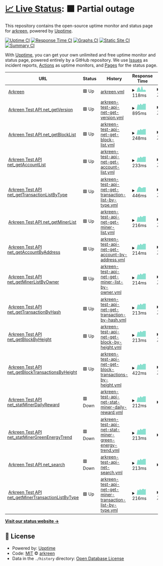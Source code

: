# [📈 Live Status](https://arkreen.github.io/upptime): <!--live status--> **🟧 Partial outage**

This repository contains the open-source uptime monitor and status page for [arkreen](https://arkreen.github.io/upptime), powered by [Upptime](https://github.com/upptime/upptime).

[![Uptime CI](https://github.com/arkreen/upptime/workflows/Uptime%20CI/badge.svg)](https://github.com/arkreen/upptime/actions?query=workflow%3A%22Uptime+CI%22)
[![Response Time CI](https://github.com/arkreen/upptime/workflows/Response%20Time%20CI/badge.svg)](https://github.com/arkreen/upptime/actions?query=workflow%3A%22Response+Time+CI%22)
[![Graphs CI](https://github.com/arkreen/upptime/workflows/Graphs%20CI/badge.svg)](https://github.com/arkreen/upptime/actions?query=workflow%3A%22Graphs+CI%22)
[![Static Site CI](https://github.com/arkreen/upptime/workflows/Static%20Site%20CI/badge.svg)](https://github.com/arkreen/upptime/actions?query=workflow%3A%22Static+Site+CI%22)
[![Summary CI](https://github.com/arkreen/upptime/workflows/Summary%20CI/badge.svg)](https://github.com/arkreen/upptime/actions?query=workflow%3A%22Summary+CI%22)

With [Upptime](https://upptime.js.org), you can get your own unlimited and free uptime monitor and status page, powered entirely by a GitHub repository. We use [Issues](https://github.com/arkreen/upptime/issues) as incident reports, [Actions](https://github.com/arkreen/upptime/actions) as uptime monitors, and [Pages](https://arkreen.github.io/upptime) for the status page.

<!--start: status pages-->
<!-- This summary is generated by Upptime (https://github.com/upptime/upptime) -->
<!-- Do not edit this manually, your changes will be overwritten -->
<!-- prettier-ignore -->
| URL | Status | History | Response Time | Uptime |
| --- | ------ | ------- | ------------- | ------ |
| <img alt="" src="https://icons.duckduckgo.com/ip3/arkreen.com.ico" height="13"> [Arkreen](https://arkreen.com) | 🟩 Up | [arkreen.yml](https://github.com/arkreen/upptime/commits/HEAD/history/arkreen.yml) | <details><summary><img alt="Response time graph" src="./graphs/arkreen/response-time-week.png" height="20"> 118ms</summary><br><a href="https://up.aigc.it/history/arkreen"><img alt="Response time 127" src="https://img.shields.io/endpoint?url=https%3A%2F%2Fraw.githubusercontent.com%2Farkreen%2Fupptime%2FHEAD%2Fapi%2Farkreen%2Fresponse-time.json"></a><br><a href="https://up.aigc.it/history/arkreen"><img alt="24-hour response time 56" src="https://img.shields.io/endpoint?url=https%3A%2F%2Fraw.githubusercontent.com%2Farkreen%2Fupptime%2FHEAD%2Fapi%2Farkreen%2Fresponse-time-day.json"></a><br><a href="https://up.aigc.it/history/arkreen"><img alt="7-day response time 118" src="https://img.shields.io/endpoint?url=https%3A%2F%2Fraw.githubusercontent.com%2Farkreen%2Fupptime%2FHEAD%2Fapi%2Farkreen%2Fresponse-time-week.json"></a><br><a href="https://up.aigc.it/history/arkreen"><img alt="30-day response time 127" src="https://img.shields.io/endpoint?url=https%3A%2F%2Fraw.githubusercontent.com%2Farkreen%2Fupptime%2FHEAD%2Fapi%2Farkreen%2Fresponse-time-month.json"></a><br><a href="https://up.aigc.it/history/arkreen"><img alt="1-year response time 127" src="https://img.shields.io/endpoint?url=https%3A%2F%2Fraw.githubusercontent.com%2Farkreen%2Fupptime%2FHEAD%2Fapi%2Farkreen%2Fresponse-time-year.json"></a></details> | <details><summary><a href="https://up.aigc.it/history/arkreen">100.00%</a></summary><a href="https://up.aigc.it/history/arkreen"><img alt="All-time uptime 100.00%" src="https://img.shields.io/endpoint?url=https%3A%2F%2Fraw.githubusercontent.com%2Farkreen%2Fupptime%2FHEAD%2Fapi%2Farkreen%2Fuptime.json"></a><br><a href="https://up.aigc.it/history/arkreen"><img alt="24-hour uptime 100.00%" src="https://img.shields.io/endpoint?url=https%3A%2F%2Fraw.githubusercontent.com%2Farkreen%2Fupptime%2FHEAD%2Fapi%2Farkreen%2Fuptime-day.json"></a><br><a href="https://up.aigc.it/history/arkreen"><img alt="7-day uptime 100.00%" src="https://img.shields.io/endpoint?url=https%3A%2F%2Fraw.githubusercontent.com%2Farkreen%2Fupptime%2FHEAD%2Fapi%2Farkreen%2Fuptime-week.json"></a><br><a href="https://up.aigc.it/history/arkreen"><img alt="30-day uptime 100.00%" src="https://img.shields.io/endpoint?url=https%3A%2F%2Fraw.githubusercontent.com%2Farkreen%2Fupptime%2FHEAD%2Fapi%2Farkreen%2Fuptime-month.json"></a><br><a href="https://up.aigc.it/history/arkreen"><img alt="1-year uptime 100.00%" src="https://img.shields.io/endpoint?url=https%3A%2F%2Fraw.githubusercontent.com%2Farkreen%2Fupptime%2FHEAD%2Fapi%2Farkreen%2Fuptime-year.json"></a></details>
| <img alt="" src="https://icons.duckduckgo.com/ip3/testapi.arkreen.com.ico" height="13"> [Arkreen Test API net_getVersion](https://testapi.arkreen.com/v1) | 🟩 Up | [arkreen-test-api-net-get-version.yml](https://github.com/arkreen/upptime/commits/HEAD/history/arkreen-test-api-net-get-version.yml) | <details><summary><img alt="Response time graph" src="./graphs/arkreen-test-api-net-get-version/response-time-week.png" height="20"> 895ms</summary><br><a href="https://up.aigc.it/history/arkreen-test-api-net-get-version"><img alt="Response time 857" src="https://img.shields.io/endpoint?url=https%3A%2F%2Fraw.githubusercontent.com%2Farkreen%2Fupptime%2FHEAD%2Fapi%2Farkreen-test-api-net-get-version%2Fresponse-time.json"></a><br><a href="https://up.aigc.it/history/arkreen-test-api-net-get-version"><img alt="24-hour response time 974" src="https://img.shields.io/endpoint?url=https%3A%2F%2Fraw.githubusercontent.com%2Farkreen%2Fupptime%2FHEAD%2Fapi%2Farkreen-test-api-net-get-version%2Fresponse-time-day.json"></a><br><a href="https://up.aigc.it/history/arkreen-test-api-net-get-version"><img alt="7-day response time 895" src="https://img.shields.io/endpoint?url=https%3A%2F%2Fraw.githubusercontent.com%2Farkreen%2Fupptime%2FHEAD%2Fapi%2Farkreen-test-api-net-get-version%2Fresponse-time-week.json"></a><br><a href="https://up.aigc.it/history/arkreen-test-api-net-get-version"><img alt="30-day response time 857" src="https://img.shields.io/endpoint?url=https%3A%2F%2Fraw.githubusercontent.com%2Farkreen%2Fupptime%2FHEAD%2Fapi%2Farkreen-test-api-net-get-version%2Fresponse-time-month.json"></a><br><a href="https://up.aigc.it/history/arkreen-test-api-net-get-version"><img alt="1-year response time 857" src="https://img.shields.io/endpoint?url=https%3A%2F%2Fraw.githubusercontent.com%2Farkreen%2Fupptime%2FHEAD%2Fapi%2Farkreen-test-api-net-get-version%2Fresponse-time-year.json"></a></details> | <details><summary><a href="https://up.aigc.it/history/arkreen-test-api-net-get-version">100.00%</a></summary><a href="https://up.aigc.it/history/arkreen-test-api-net-get-version"><img alt="All-time uptime 100.00%" src="https://img.shields.io/endpoint?url=https%3A%2F%2Fraw.githubusercontent.com%2Farkreen%2Fupptime%2FHEAD%2Fapi%2Farkreen-test-api-net-get-version%2Fuptime.json"></a><br><a href="https://up.aigc.it/history/arkreen-test-api-net-get-version"><img alt="24-hour uptime 100.00%" src="https://img.shields.io/endpoint?url=https%3A%2F%2Fraw.githubusercontent.com%2Farkreen%2Fupptime%2FHEAD%2Fapi%2Farkreen-test-api-net-get-version%2Fuptime-day.json"></a><br><a href="https://up.aigc.it/history/arkreen-test-api-net-get-version"><img alt="7-day uptime 100.00%" src="https://img.shields.io/endpoint?url=https%3A%2F%2Fraw.githubusercontent.com%2Farkreen%2Fupptime%2FHEAD%2Fapi%2Farkreen-test-api-net-get-version%2Fuptime-week.json"></a><br><a href="https://up.aigc.it/history/arkreen-test-api-net-get-version"><img alt="30-day uptime 100.00%" src="https://img.shields.io/endpoint?url=https%3A%2F%2Fraw.githubusercontent.com%2Farkreen%2Fupptime%2FHEAD%2Fapi%2Farkreen-test-api-net-get-version%2Fuptime-month.json"></a><br><a href="https://up.aigc.it/history/arkreen-test-api-net-get-version"><img alt="1-year uptime 100.00%" src="https://img.shields.io/endpoint?url=https%3A%2F%2Fraw.githubusercontent.com%2Farkreen%2Fupptime%2FHEAD%2Fapi%2Farkreen-test-api-net-get-version%2Fuptime-year.json"></a></details>
| <img alt="" src="https://icons.duckduckgo.com/ip3/testapi.arkreen.com.ico" height="13"> [Arkreen Test API net_getBlockList](https://testapi.arkreen.com/v1) | 🟩 Up | [arkreen-test-api-net-get-block-list.yml](https://github.com/arkreen/upptime/commits/HEAD/history/arkreen-test-api-net-get-block-list.yml) | <details><summary><img alt="Response time graph" src="./graphs/arkreen-test-api-net-get-block-list/response-time-week.png" height="20"> 248ms</summary><br><a href="https://up.aigc.it/history/arkreen-test-api-net-get-block-list"><img alt="Response time 234" src="https://img.shields.io/endpoint?url=https%3A%2F%2Fraw.githubusercontent.com%2Farkreen%2Fupptime%2FHEAD%2Fapi%2Farkreen-test-api-net-get-block-list%2Fresponse-time.json"></a><br><a href="https://up.aigc.it/history/arkreen-test-api-net-get-block-list"><img alt="24-hour response time 271" src="https://img.shields.io/endpoint?url=https%3A%2F%2Fraw.githubusercontent.com%2Farkreen%2Fupptime%2FHEAD%2Fapi%2Farkreen-test-api-net-get-block-list%2Fresponse-time-day.json"></a><br><a href="https://up.aigc.it/history/arkreen-test-api-net-get-block-list"><img alt="7-day response time 248" src="https://img.shields.io/endpoint?url=https%3A%2F%2Fraw.githubusercontent.com%2Farkreen%2Fupptime%2FHEAD%2Fapi%2Farkreen-test-api-net-get-block-list%2Fresponse-time-week.json"></a><br><a href="https://up.aigc.it/history/arkreen-test-api-net-get-block-list"><img alt="30-day response time 234" src="https://img.shields.io/endpoint?url=https%3A%2F%2Fraw.githubusercontent.com%2Farkreen%2Fupptime%2FHEAD%2Fapi%2Farkreen-test-api-net-get-block-list%2Fresponse-time-month.json"></a><br><a href="https://up.aigc.it/history/arkreen-test-api-net-get-block-list"><img alt="1-year response time 234" src="https://img.shields.io/endpoint?url=https%3A%2F%2Fraw.githubusercontent.com%2Farkreen%2Fupptime%2FHEAD%2Fapi%2Farkreen-test-api-net-get-block-list%2Fresponse-time-year.json"></a></details> | <details><summary><a href="https://up.aigc.it/history/arkreen-test-api-net-get-block-list">100.00%</a></summary><a href="https://up.aigc.it/history/arkreen-test-api-net-get-block-list"><img alt="All-time uptime 97.42%" src="https://img.shields.io/endpoint?url=https%3A%2F%2Fraw.githubusercontent.com%2Farkreen%2Fupptime%2FHEAD%2Fapi%2Farkreen-test-api-net-get-block-list%2Fuptime.json"></a><br><a href="https://up.aigc.it/history/arkreen-test-api-net-get-block-list"><img alt="24-hour uptime 100.00%" src="https://img.shields.io/endpoint?url=https%3A%2F%2Fraw.githubusercontent.com%2Farkreen%2Fupptime%2FHEAD%2Fapi%2Farkreen-test-api-net-get-block-list%2Fuptime-day.json"></a><br><a href="https://up.aigc.it/history/arkreen-test-api-net-get-block-list"><img alt="7-day uptime 100.00%" src="https://img.shields.io/endpoint?url=https%3A%2F%2Fraw.githubusercontent.com%2Farkreen%2Fupptime%2FHEAD%2Fapi%2Farkreen-test-api-net-get-block-list%2Fuptime-week.json"></a><br><a href="https://up.aigc.it/history/arkreen-test-api-net-get-block-list"><img alt="30-day uptime 97.42%" src="https://img.shields.io/endpoint?url=https%3A%2F%2Fraw.githubusercontent.com%2Farkreen%2Fupptime%2FHEAD%2Fapi%2Farkreen-test-api-net-get-block-list%2Fuptime-month.json"></a><br><a href="https://up.aigc.it/history/arkreen-test-api-net-get-block-list"><img alt="1-year uptime 97.42%" src="https://img.shields.io/endpoint?url=https%3A%2F%2Fraw.githubusercontent.com%2Farkreen%2Fupptime%2FHEAD%2Fapi%2Farkreen-test-api-net-get-block-list%2Fuptime-year.json"></a></details>
| <img alt="" src="https://icons.duckduckgo.com/ip3/testapi.arkreen.com.ico" height="13"> [Arkreen Test API net_getAccountList](https://testapi.arkreen.com/v1) | 🟩 Up | [arkreen-test-api-net-get-account-list.yml](https://github.com/arkreen/upptime/commits/HEAD/history/arkreen-test-api-net-get-account-list.yml) | <details><summary><img alt="Response time graph" src="./graphs/arkreen-test-api-net-get-account-list/response-time-week.png" height="20"> 233ms</summary><br><a href="https://up.aigc.it/history/arkreen-test-api-net-get-account-list"><img alt="Response time 221" src="https://img.shields.io/endpoint?url=https%3A%2F%2Fraw.githubusercontent.com%2Farkreen%2Fupptime%2FHEAD%2Fapi%2Farkreen-test-api-net-get-account-list%2Fresponse-time.json"></a><br><a href="https://up.aigc.it/history/arkreen-test-api-net-get-account-list"><img alt="24-hour response time 250" src="https://img.shields.io/endpoint?url=https%3A%2F%2Fraw.githubusercontent.com%2Farkreen%2Fupptime%2FHEAD%2Fapi%2Farkreen-test-api-net-get-account-list%2Fresponse-time-day.json"></a><br><a href="https://up.aigc.it/history/arkreen-test-api-net-get-account-list"><img alt="7-day response time 233" src="https://img.shields.io/endpoint?url=https%3A%2F%2Fraw.githubusercontent.com%2Farkreen%2Fupptime%2FHEAD%2Fapi%2Farkreen-test-api-net-get-account-list%2Fresponse-time-week.json"></a><br><a href="https://up.aigc.it/history/arkreen-test-api-net-get-account-list"><img alt="30-day response time 221" src="https://img.shields.io/endpoint?url=https%3A%2F%2Fraw.githubusercontent.com%2Farkreen%2Fupptime%2FHEAD%2Fapi%2Farkreen-test-api-net-get-account-list%2Fresponse-time-month.json"></a><br><a href="https://up.aigc.it/history/arkreen-test-api-net-get-account-list"><img alt="1-year response time 221" src="https://img.shields.io/endpoint?url=https%3A%2F%2Fraw.githubusercontent.com%2Farkreen%2Fupptime%2FHEAD%2Fapi%2Farkreen-test-api-net-get-account-list%2Fresponse-time-year.json"></a></details> | <details><summary><a href="https://up.aigc.it/history/arkreen-test-api-net-get-account-list">100.00%</a></summary><a href="https://up.aigc.it/history/arkreen-test-api-net-get-account-list"><img alt="All-time uptime 97.45%" src="https://img.shields.io/endpoint?url=https%3A%2F%2Fraw.githubusercontent.com%2Farkreen%2Fupptime%2FHEAD%2Fapi%2Farkreen-test-api-net-get-account-list%2Fuptime.json"></a><br><a href="https://up.aigc.it/history/arkreen-test-api-net-get-account-list"><img alt="24-hour uptime 100.00%" src="https://img.shields.io/endpoint?url=https%3A%2F%2Fraw.githubusercontent.com%2Farkreen%2Fupptime%2FHEAD%2Fapi%2Farkreen-test-api-net-get-account-list%2Fuptime-day.json"></a><br><a href="https://up.aigc.it/history/arkreen-test-api-net-get-account-list"><img alt="7-day uptime 100.00%" src="https://img.shields.io/endpoint?url=https%3A%2F%2Fraw.githubusercontent.com%2Farkreen%2Fupptime%2FHEAD%2Fapi%2Farkreen-test-api-net-get-account-list%2Fuptime-week.json"></a><br><a href="https://up.aigc.it/history/arkreen-test-api-net-get-account-list"><img alt="30-day uptime 97.45%" src="https://img.shields.io/endpoint?url=https%3A%2F%2Fraw.githubusercontent.com%2Farkreen%2Fupptime%2FHEAD%2Fapi%2Farkreen-test-api-net-get-account-list%2Fuptime-month.json"></a><br><a href="https://up.aigc.it/history/arkreen-test-api-net-get-account-list"><img alt="1-year uptime 97.45%" src="https://img.shields.io/endpoint?url=https%3A%2F%2Fraw.githubusercontent.com%2Farkreen%2Fupptime%2FHEAD%2Fapi%2Farkreen-test-api-net-get-account-list%2Fuptime-year.json"></a></details>
| <img alt="" src="https://icons.duckduckgo.com/ip3/testapi.arkreen.com.ico" height="13"> [Arkreen Test API net_getTransactionListByType](https://testapi.arkreen.com/v1) | 🟩 Up | [arkreen-test-api-net-get-transaction-list-by-type.yml](https://github.com/arkreen/upptime/commits/HEAD/history/arkreen-test-api-net-get-transaction-list-by-type.yml) | <details><summary><img alt="Response time graph" src="./graphs/arkreen-test-api-net-get-transaction-list-by-type/response-time-week.png" height="20"> 446ms</summary><br><a href="https://up.aigc.it/history/arkreen-test-api-net-get-transaction-list-by-type"><img alt="Response time 394" src="https://img.shields.io/endpoint?url=https%3A%2F%2Fraw.githubusercontent.com%2Farkreen%2Fupptime%2FHEAD%2Fapi%2Farkreen-test-api-net-get-transaction-list-by-type%2Fresponse-time.json"></a><br><a href="https://up.aigc.it/history/arkreen-test-api-net-get-transaction-list-by-type"><img alt="24-hour response time 459" src="https://img.shields.io/endpoint?url=https%3A%2F%2Fraw.githubusercontent.com%2Farkreen%2Fupptime%2FHEAD%2Fapi%2Farkreen-test-api-net-get-transaction-list-by-type%2Fresponse-time-day.json"></a><br><a href="https://up.aigc.it/history/arkreen-test-api-net-get-transaction-list-by-type"><img alt="7-day response time 446" src="https://img.shields.io/endpoint?url=https%3A%2F%2Fraw.githubusercontent.com%2Farkreen%2Fupptime%2FHEAD%2Fapi%2Farkreen-test-api-net-get-transaction-list-by-type%2Fresponse-time-week.json"></a><br><a href="https://up.aigc.it/history/arkreen-test-api-net-get-transaction-list-by-type"><img alt="30-day response time 394" src="https://img.shields.io/endpoint?url=https%3A%2F%2Fraw.githubusercontent.com%2Farkreen%2Fupptime%2FHEAD%2Fapi%2Farkreen-test-api-net-get-transaction-list-by-type%2Fresponse-time-month.json"></a><br><a href="https://up.aigc.it/history/arkreen-test-api-net-get-transaction-list-by-type"><img alt="1-year response time 394" src="https://img.shields.io/endpoint?url=https%3A%2F%2Fraw.githubusercontent.com%2Farkreen%2Fupptime%2FHEAD%2Fapi%2Farkreen-test-api-net-get-transaction-list-by-type%2Fresponse-time-year.json"></a></details> | <details><summary><a href="https://up.aigc.it/history/arkreen-test-api-net-get-transaction-list-by-type">100.00%</a></summary><a href="https://up.aigc.it/history/arkreen-test-api-net-get-transaction-list-by-type"><img alt="All-time uptime 97.02%" src="https://img.shields.io/endpoint?url=https%3A%2F%2Fraw.githubusercontent.com%2Farkreen%2Fupptime%2FHEAD%2Fapi%2Farkreen-test-api-net-get-transaction-list-by-type%2Fuptime.json"></a><br><a href="https://up.aigc.it/history/arkreen-test-api-net-get-transaction-list-by-type"><img alt="24-hour uptime 100.00%" src="https://img.shields.io/endpoint?url=https%3A%2F%2Fraw.githubusercontent.com%2Farkreen%2Fupptime%2FHEAD%2Fapi%2Farkreen-test-api-net-get-transaction-list-by-type%2Fuptime-day.json"></a><br><a href="https://up.aigc.it/history/arkreen-test-api-net-get-transaction-list-by-type"><img alt="7-day uptime 100.00%" src="https://img.shields.io/endpoint?url=https%3A%2F%2Fraw.githubusercontent.com%2Farkreen%2Fupptime%2FHEAD%2Fapi%2Farkreen-test-api-net-get-transaction-list-by-type%2Fuptime-week.json"></a><br><a href="https://up.aigc.it/history/arkreen-test-api-net-get-transaction-list-by-type"><img alt="30-day uptime 97.02%" src="https://img.shields.io/endpoint?url=https%3A%2F%2Fraw.githubusercontent.com%2Farkreen%2Fupptime%2FHEAD%2Fapi%2Farkreen-test-api-net-get-transaction-list-by-type%2Fuptime-month.json"></a><br><a href="https://up.aigc.it/history/arkreen-test-api-net-get-transaction-list-by-type"><img alt="1-year uptime 97.02%" src="https://img.shields.io/endpoint?url=https%3A%2F%2Fraw.githubusercontent.com%2Farkreen%2Fupptime%2FHEAD%2Fapi%2Farkreen-test-api-net-get-transaction-list-by-type%2Fuptime-year.json"></a></details>
| <img alt="" src="https://icons.duckduckgo.com/ip3/testapi.arkreen.com.ico" height="13"> [Arkreen Test API net_getMinerList](https://testapi.arkreen.com/v1) | 🟩 Up | [arkreen-test-api-net-get-miner-list.yml](https://github.com/arkreen/upptime/commits/HEAD/history/arkreen-test-api-net-get-miner-list.yml) | <details><summary><img alt="Response time graph" src="./graphs/arkreen-test-api-net-get-miner-list/response-time-week.png" height="20"> 216ms</summary><br><a href="https://up.aigc.it/history/arkreen-test-api-net-get-miner-list"><img alt="Response time 203" src="https://img.shields.io/endpoint?url=https%3A%2F%2Fraw.githubusercontent.com%2Farkreen%2Fupptime%2FHEAD%2Fapi%2Farkreen-test-api-net-get-miner-list%2Fresponse-time.json"></a><br><a href="https://up.aigc.it/history/arkreen-test-api-net-get-miner-list"><img alt="24-hour response time 235" src="https://img.shields.io/endpoint?url=https%3A%2F%2Fraw.githubusercontent.com%2Farkreen%2Fupptime%2FHEAD%2Fapi%2Farkreen-test-api-net-get-miner-list%2Fresponse-time-day.json"></a><br><a href="https://up.aigc.it/history/arkreen-test-api-net-get-miner-list"><img alt="7-day response time 216" src="https://img.shields.io/endpoint?url=https%3A%2F%2Fraw.githubusercontent.com%2Farkreen%2Fupptime%2FHEAD%2Fapi%2Farkreen-test-api-net-get-miner-list%2Fresponse-time-week.json"></a><br><a href="https://up.aigc.it/history/arkreen-test-api-net-get-miner-list"><img alt="30-day response time 203" src="https://img.shields.io/endpoint?url=https%3A%2F%2Fraw.githubusercontent.com%2Farkreen%2Fupptime%2FHEAD%2Fapi%2Farkreen-test-api-net-get-miner-list%2Fresponse-time-month.json"></a><br><a href="https://up.aigc.it/history/arkreen-test-api-net-get-miner-list"><img alt="1-year response time 203" src="https://img.shields.io/endpoint?url=https%3A%2F%2Fraw.githubusercontent.com%2Farkreen%2Fupptime%2FHEAD%2Fapi%2Farkreen-test-api-net-get-miner-list%2Fresponse-time-year.json"></a></details> | <details><summary><a href="https://up.aigc.it/history/arkreen-test-api-net-get-miner-list">100.00%</a></summary><a href="https://up.aigc.it/history/arkreen-test-api-net-get-miner-list"><img alt="All-time uptime 97.02%" src="https://img.shields.io/endpoint?url=https%3A%2F%2Fraw.githubusercontent.com%2Farkreen%2Fupptime%2FHEAD%2Fapi%2Farkreen-test-api-net-get-miner-list%2Fuptime.json"></a><br><a href="https://up.aigc.it/history/arkreen-test-api-net-get-miner-list"><img alt="24-hour uptime 100.00%" src="https://img.shields.io/endpoint?url=https%3A%2F%2Fraw.githubusercontent.com%2Farkreen%2Fupptime%2FHEAD%2Fapi%2Farkreen-test-api-net-get-miner-list%2Fuptime-day.json"></a><br><a href="https://up.aigc.it/history/arkreen-test-api-net-get-miner-list"><img alt="7-day uptime 100.00%" src="https://img.shields.io/endpoint?url=https%3A%2F%2Fraw.githubusercontent.com%2Farkreen%2Fupptime%2FHEAD%2Fapi%2Farkreen-test-api-net-get-miner-list%2Fuptime-week.json"></a><br><a href="https://up.aigc.it/history/arkreen-test-api-net-get-miner-list"><img alt="30-day uptime 97.02%" src="https://img.shields.io/endpoint?url=https%3A%2F%2Fraw.githubusercontent.com%2Farkreen%2Fupptime%2FHEAD%2Fapi%2Farkreen-test-api-net-get-miner-list%2Fuptime-month.json"></a><br><a href="https://up.aigc.it/history/arkreen-test-api-net-get-miner-list"><img alt="1-year uptime 97.02%" src="https://img.shields.io/endpoint?url=https%3A%2F%2Fraw.githubusercontent.com%2Farkreen%2Fupptime%2FHEAD%2Fapi%2Farkreen-test-api-net-get-miner-list%2Fuptime-year.json"></a></details>
| <img alt="" src="https://icons.duckduckgo.com/ip3/testapi.arkreen.com.ico" height="13"> [Arkreen Test API net_getAccountByAddress](https://testapi.arkreen.com/v1) | 🟩 Up | [arkreen-test-api-net-get-account-by-address.yml](https://github.com/arkreen/upptime/commits/HEAD/history/arkreen-test-api-net-get-account-by-address.yml) | <details><summary><img alt="Response time graph" src="./graphs/arkreen-test-api-net-get-account-by-address/response-time-week.png" height="20"> 214ms</summary><br><a href="https://up.aigc.it/history/arkreen-test-api-net-get-account-by-address"><img alt="Response time 203" src="https://img.shields.io/endpoint?url=https%3A%2F%2Fraw.githubusercontent.com%2Farkreen%2Fupptime%2FHEAD%2Fapi%2Farkreen-test-api-net-get-account-by-address%2Fresponse-time.json"></a><br><a href="https://up.aigc.it/history/arkreen-test-api-net-get-account-by-address"><img alt="24-hour response time 233" src="https://img.shields.io/endpoint?url=https%3A%2F%2Fraw.githubusercontent.com%2Farkreen%2Fupptime%2FHEAD%2Fapi%2Farkreen-test-api-net-get-account-by-address%2Fresponse-time-day.json"></a><br><a href="https://up.aigc.it/history/arkreen-test-api-net-get-account-by-address"><img alt="7-day response time 214" src="https://img.shields.io/endpoint?url=https%3A%2F%2Fraw.githubusercontent.com%2Farkreen%2Fupptime%2FHEAD%2Fapi%2Farkreen-test-api-net-get-account-by-address%2Fresponse-time-week.json"></a><br><a href="https://up.aigc.it/history/arkreen-test-api-net-get-account-by-address"><img alt="30-day response time 203" src="https://img.shields.io/endpoint?url=https%3A%2F%2Fraw.githubusercontent.com%2Farkreen%2Fupptime%2FHEAD%2Fapi%2Farkreen-test-api-net-get-account-by-address%2Fresponse-time-month.json"></a><br><a href="https://up.aigc.it/history/arkreen-test-api-net-get-account-by-address"><img alt="1-year response time 203" src="https://img.shields.io/endpoint?url=https%3A%2F%2Fraw.githubusercontent.com%2Farkreen%2Fupptime%2FHEAD%2Fapi%2Farkreen-test-api-net-get-account-by-address%2Fresponse-time-year.json"></a></details> | <details><summary><a href="https://up.aigc.it/history/arkreen-test-api-net-get-account-by-address">100.00%</a></summary><a href="https://up.aigc.it/history/arkreen-test-api-net-get-account-by-address"><img alt="All-time uptime 100.00%" src="https://img.shields.io/endpoint?url=https%3A%2F%2Fraw.githubusercontent.com%2Farkreen%2Fupptime%2FHEAD%2Fapi%2Farkreen-test-api-net-get-account-by-address%2Fuptime.json"></a><br><a href="https://up.aigc.it/history/arkreen-test-api-net-get-account-by-address"><img alt="24-hour uptime 100.00%" src="https://img.shields.io/endpoint?url=https%3A%2F%2Fraw.githubusercontent.com%2Farkreen%2Fupptime%2FHEAD%2Fapi%2Farkreen-test-api-net-get-account-by-address%2Fuptime-day.json"></a><br><a href="https://up.aigc.it/history/arkreen-test-api-net-get-account-by-address"><img alt="7-day uptime 100.00%" src="https://img.shields.io/endpoint?url=https%3A%2F%2Fraw.githubusercontent.com%2Farkreen%2Fupptime%2FHEAD%2Fapi%2Farkreen-test-api-net-get-account-by-address%2Fuptime-week.json"></a><br><a href="https://up.aigc.it/history/arkreen-test-api-net-get-account-by-address"><img alt="30-day uptime 100.00%" src="https://img.shields.io/endpoint?url=https%3A%2F%2Fraw.githubusercontent.com%2Farkreen%2Fupptime%2FHEAD%2Fapi%2Farkreen-test-api-net-get-account-by-address%2Fuptime-month.json"></a><br><a href="https://up.aigc.it/history/arkreen-test-api-net-get-account-by-address"><img alt="1-year uptime 100.00%" src="https://img.shields.io/endpoint?url=https%3A%2F%2Fraw.githubusercontent.com%2Farkreen%2Fupptime%2FHEAD%2Fapi%2Farkreen-test-api-net-get-account-by-address%2Fuptime-year.json"></a></details>
| <img alt="" src="https://icons.duckduckgo.com/ip3/testapi.arkreen.com.ico" height="13"> [Arkreen Test API net_getMinerListByOwner](https://testapi.arkreen.com/v1) | 🟩 Up | [arkreen-test-api-net-get-miner-list-by-owner.yml](https://github.com/arkreen/upptime/commits/HEAD/history/arkreen-test-api-net-get-miner-list-by-owner.yml) | <details><summary><img alt="Response time graph" src="./graphs/arkreen-test-api-net-get-miner-list-by-owner/response-time-week.png" height="20"> 214ms</summary><br><a href="https://up.aigc.it/history/arkreen-test-api-net-get-miner-list-by-owner"><img alt="Response time 203" src="https://img.shields.io/endpoint?url=https%3A%2F%2Fraw.githubusercontent.com%2Farkreen%2Fupptime%2FHEAD%2Fapi%2Farkreen-test-api-net-get-miner-list-by-owner%2Fresponse-time.json"></a><br><a href="https://up.aigc.it/history/arkreen-test-api-net-get-miner-list-by-owner"><img alt="24-hour response time 233" src="https://img.shields.io/endpoint?url=https%3A%2F%2Fraw.githubusercontent.com%2Farkreen%2Fupptime%2FHEAD%2Fapi%2Farkreen-test-api-net-get-miner-list-by-owner%2Fresponse-time-day.json"></a><br><a href="https://up.aigc.it/history/arkreen-test-api-net-get-miner-list-by-owner"><img alt="7-day response time 214" src="https://img.shields.io/endpoint?url=https%3A%2F%2Fraw.githubusercontent.com%2Farkreen%2Fupptime%2FHEAD%2Fapi%2Farkreen-test-api-net-get-miner-list-by-owner%2Fresponse-time-week.json"></a><br><a href="https://up.aigc.it/history/arkreen-test-api-net-get-miner-list-by-owner"><img alt="30-day response time 203" src="https://img.shields.io/endpoint?url=https%3A%2F%2Fraw.githubusercontent.com%2Farkreen%2Fupptime%2FHEAD%2Fapi%2Farkreen-test-api-net-get-miner-list-by-owner%2Fresponse-time-month.json"></a><br><a href="https://up.aigc.it/history/arkreen-test-api-net-get-miner-list-by-owner"><img alt="1-year response time 203" src="https://img.shields.io/endpoint?url=https%3A%2F%2Fraw.githubusercontent.com%2Farkreen%2Fupptime%2FHEAD%2Fapi%2Farkreen-test-api-net-get-miner-list-by-owner%2Fresponse-time-year.json"></a></details> | <details><summary><a href="https://up.aigc.it/history/arkreen-test-api-net-get-miner-list-by-owner">100.00%</a></summary><a href="https://up.aigc.it/history/arkreen-test-api-net-get-miner-list-by-owner"><img alt="All-time uptime 97.29%" src="https://img.shields.io/endpoint?url=https%3A%2F%2Fraw.githubusercontent.com%2Farkreen%2Fupptime%2FHEAD%2Fapi%2Farkreen-test-api-net-get-miner-list-by-owner%2Fuptime.json"></a><br><a href="https://up.aigc.it/history/arkreen-test-api-net-get-miner-list-by-owner"><img alt="24-hour uptime 100.00%" src="https://img.shields.io/endpoint?url=https%3A%2F%2Fraw.githubusercontent.com%2Farkreen%2Fupptime%2FHEAD%2Fapi%2Farkreen-test-api-net-get-miner-list-by-owner%2Fuptime-day.json"></a><br><a href="https://up.aigc.it/history/arkreen-test-api-net-get-miner-list-by-owner"><img alt="7-day uptime 100.00%" src="https://img.shields.io/endpoint?url=https%3A%2F%2Fraw.githubusercontent.com%2Farkreen%2Fupptime%2FHEAD%2Fapi%2Farkreen-test-api-net-get-miner-list-by-owner%2Fuptime-week.json"></a><br><a href="https://up.aigc.it/history/arkreen-test-api-net-get-miner-list-by-owner"><img alt="30-day uptime 97.29%" src="https://img.shields.io/endpoint?url=https%3A%2F%2Fraw.githubusercontent.com%2Farkreen%2Fupptime%2FHEAD%2Fapi%2Farkreen-test-api-net-get-miner-list-by-owner%2Fuptime-month.json"></a><br><a href="https://up.aigc.it/history/arkreen-test-api-net-get-miner-list-by-owner"><img alt="1-year uptime 97.29%" src="https://img.shields.io/endpoint?url=https%3A%2F%2Fraw.githubusercontent.com%2Farkreen%2Fupptime%2FHEAD%2Fapi%2Farkreen-test-api-net-get-miner-list-by-owner%2Fuptime-year.json"></a></details>
| <img alt="" src="https://icons.duckduckgo.com/ip3/testapi.arkreen.com.ico" height="13"> [Arkreen Test API net_getTransactionByHash](https://testapi.arkreen.com/v1) | 🟩 Up | [arkreen-test-api-net-get-transaction-by-hash.yml](https://github.com/arkreen/upptime/commits/HEAD/history/arkreen-test-api-net-get-transaction-by-hash.yml) | <details><summary><img alt="Response time graph" src="./graphs/arkreen-test-api-net-get-transaction-by-hash/response-time-week.png" height="20"> 213ms</summary><br><a href="https://up.aigc.it/history/arkreen-test-api-net-get-transaction-by-hash"><img alt="Response time 202" src="https://img.shields.io/endpoint?url=https%3A%2F%2Fraw.githubusercontent.com%2Farkreen%2Fupptime%2FHEAD%2Fapi%2Farkreen-test-api-net-get-transaction-by-hash%2Fresponse-time.json"></a><br><a href="https://up.aigc.it/history/arkreen-test-api-net-get-transaction-by-hash"><img alt="24-hour response time 232" src="https://img.shields.io/endpoint?url=https%3A%2F%2Fraw.githubusercontent.com%2Farkreen%2Fupptime%2FHEAD%2Fapi%2Farkreen-test-api-net-get-transaction-by-hash%2Fresponse-time-day.json"></a><br><a href="https://up.aigc.it/history/arkreen-test-api-net-get-transaction-by-hash"><img alt="7-day response time 213" src="https://img.shields.io/endpoint?url=https%3A%2F%2Fraw.githubusercontent.com%2Farkreen%2Fupptime%2FHEAD%2Fapi%2Farkreen-test-api-net-get-transaction-by-hash%2Fresponse-time-week.json"></a><br><a href="https://up.aigc.it/history/arkreen-test-api-net-get-transaction-by-hash"><img alt="30-day response time 202" src="https://img.shields.io/endpoint?url=https%3A%2F%2Fraw.githubusercontent.com%2Farkreen%2Fupptime%2FHEAD%2Fapi%2Farkreen-test-api-net-get-transaction-by-hash%2Fresponse-time-month.json"></a><br><a href="https://up.aigc.it/history/arkreen-test-api-net-get-transaction-by-hash"><img alt="1-year response time 202" src="https://img.shields.io/endpoint?url=https%3A%2F%2Fraw.githubusercontent.com%2Farkreen%2Fupptime%2FHEAD%2Fapi%2Farkreen-test-api-net-get-transaction-by-hash%2Fresponse-time-year.json"></a></details> | <details><summary><a href="https://up.aigc.it/history/arkreen-test-api-net-get-transaction-by-hash">100.00%</a></summary><a href="https://up.aigc.it/history/arkreen-test-api-net-get-transaction-by-hash"><img alt="All-time uptime 100.00%" src="https://img.shields.io/endpoint?url=https%3A%2F%2Fraw.githubusercontent.com%2Farkreen%2Fupptime%2FHEAD%2Fapi%2Farkreen-test-api-net-get-transaction-by-hash%2Fuptime.json"></a><br><a href="https://up.aigc.it/history/arkreen-test-api-net-get-transaction-by-hash"><img alt="24-hour uptime 100.00%" src="https://img.shields.io/endpoint?url=https%3A%2F%2Fraw.githubusercontent.com%2Farkreen%2Fupptime%2FHEAD%2Fapi%2Farkreen-test-api-net-get-transaction-by-hash%2Fuptime-day.json"></a><br><a href="https://up.aigc.it/history/arkreen-test-api-net-get-transaction-by-hash"><img alt="7-day uptime 100.00%" src="https://img.shields.io/endpoint?url=https%3A%2F%2Fraw.githubusercontent.com%2Farkreen%2Fupptime%2FHEAD%2Fapi%2Farkreen-test-api-net-get-transaction-by-hash%2Fuptime-week.json"></a><br><a href="https://up.aigc.it/history/arkreen-test-api-net-get-transaction-by-hash"><img alt="30-day uptime 100.00%" src="https://img.shields.io/endpoint?url=https%3A%2F%2Fraw.githubusercontent.com%2Farkreen%2Fupptime%2FHEAD%2Fapi%2Farkreen-test-api-net-get-transaction-by-hash%2Fuptime-month.json"></a><br><a href="https://up.aigc.it/history/arkreen-test-api-net-get-transaction-by-hash"><img alt="1-year uptime 100.00%" src="https://img.shields.io/endpoint?url=https%3A%2F%2Fraw.githubusercontent.com%2Farkreen%2Fupptime%2FHEAD%2Fapi%2Farkreen-test-api-net-get-transaction-by-hash%2Fuptime-year.json"></a></details>
| <img alt="" src="https://icons.duckduckgo.com/ip3/testapi.arkreen.com.ico" height="13"> [Arkreen Test API net_getBlockByHeight](https://testapi.arkreen.com/v1) | 🟩 Up | [arkreen-test-api-net-get-block-by-height.yml](https://github.com/arkreen/upptime/commits/HEAD/history/arkreen-test-api-net-get-block-by-height.yml) | <details><summary><img alt="Response time graph" src="./graphs/arkreen-test-api-net-get-block-by-height/response-time-week.png" height="20"> 213ms</summary><br><a href="https://up.aigc.it/history/arkreen-test-api-net-get-block-by-height"><img alt="Response time 203" src="https://img.shields.io/endpoint?url=https%3A%2F%2Fraw.githubusercontent.com%2Farkreen%2Fupptime%2FHEAD%2Fapi%2Farkreen-test-api-net-get-block-by-height%2Fresponse-time.json"></a><br><a href="https://up.aigc.it/history/arkreen-test-api-net-get-block-by-height"><img alt="24-hour response time 233" src="https://img.shields.io/endpoint?url=https%3A%2F%2Fraw.githubusercontent.com%2Farkreen%2Fupptime%2FHEAD%2Fapi%2Farkreen-test-api-net-get-block-by-height%2Fresponse-time-day.json"></a><br><a href="https://up.aigc.it/history/arkreen-test-api-net-get-block-by-height"><img alt="7-day response time 213" src="https://img.shields.io/endpoint?url=https%3A%2F%2Fraw.githubusercontent.com%2Farkreen%2Fupptime%2FHEAD%2Fapi%2Farkreen-test-api-net-get-block-by-height%2Fresponse-time-week.json"></a><br><a href="https://up.aigc.it/history/arkreen-test-api-net-get-block-by-height"><img alt="30-day response time 203" src="https://img.shields.io/endpoint?url=https%3A%2F%2Fraw.githubusercontent.com%2Farkreen%2Fupptime%2FHEAD%2Fapi%2Farkreen-test-api-net-get-block-by-height%2Fresponse-time-month.json"></a><br><a href="https://up.aigc.it/history/arkreen-test-api-net-get-block-by-height"><img alt="1-year response time 203" src="https://img.shields.io/endpoint?url=https%3A%2F%2Fraw.githubusercontent.com%2Farkreen%2Fupptime%2FHEAD%2Fapi%2Farkreen-test-api-net-get-block-by-height%2Fresponse-time-year.json"></a></details> | <details><summary><a href="https://up.aigc.it/history/arkreen-test-api-net-get-block-by-height">100.00%</a></summary><a href="https://up.aigc.it/history/arkreen-test-api-net-get-block-by-height"><img alt="All-time uptime 100.00%" src="https://img.shields.io/endpoint?url=https%3A%2F%2Fraw.githubusercontent.com%2Farkreen%2Fupptime%2FHEAD%2Fapi%2Farkreen-test-api-net-get-block-by-height%2Fuptime.json"></a><br><a href="https://up.aigc.it/history/arkreen-test-api-net-get-block-by-height"><img alt="24-hour uptime 100.00%" src="https://img.shields.io/endpoint?url=https%3A%2F%2Fraw.githubusercontent.com%2Farkreen%2Fupptime%2FHEAD%2Fapi%2Farkreen-test-api-net-get-block-by-height%2Fuptime-day.json"></a><br><a href="https://up.aigc.it/history/arkreen-test-api-net-get-block-by-height"><img alt="7-day uptime 100.00%" src="https://img.shields.io/endpoint?url=https%3A%2F%2Fraw.githubusercontent.com%2Farkreen%2Fupptime%2FHEAD%2Fapi%2Farkreen-test-api-net-get-block-by-height%2Fuptime-week.json"></a><br><a href="https://up.aigc.it/history/arkreen-test-api-net-get-block-by-height"><img alt="30-day uptime 100.00%" src="https://img.shields.io/endpoint?url=https%3A%2F%2Fraw.githubusercontent.com%2Farkreen%2Fupptime%2FHEAD%2Fapi%2Farkreen-test-api-net-get-block-by-height%2Fuptime-month.json"></a><br><a href="https://up.aigc.it/history/arkreen-test-api-net-get-block-by-height"><img alt="1-year uptime 100.00%" src="https://img.shields.io/endpoint?url=https%3A%2F%2Fraw.githubusercontent.com%2Farkreen%2Fupptime%2FHEAD%2Fapi%2Farkreen-test-api-net-get-block-by-height%2Fuptime-year.json"></a></details>
| <img alt="" src="https://icons.duckduckgo.com/ip3/testapi.arkreen.com.ico" height="13"> [Arkreen Test API net_getBlockTransactionsByHeight](https://testapi.arkreen.com/v1) | 🟩 Up | [arkreen-test-api-net-get-block-transactions-by-height.yml](https://github.com/arkreen/upptime/commits/HEAD/history/arkreen-test-api-net-get-block-transactions-by-height.yml) | <details><summary><img alt="Response time graph" src="./graphs/arkreen-test-api-net-get-block-transactions-by-height/response-time-week.png" height="20"> 422ms</summary><br><a href="https://up.aigc.it/history/arkreen-test-api-net-get-block-transactions-by-height"><img alt="Response time 369" src="https://img.shields.io/endpoint?url=https%3A%2F%2Fraw.githubusercontent.com%2Farkreen%2Fupptime%2FHEAD%2Fapi%2Farkreen-test-api-net-get-block-transactions-by-height%2Fresponse-time.json"></a><br><a href="https://up.aigc.it/history/arkreen-test-api-net-get-block-transactions-by-height"><img alt="24-hour response time 460" src="https://img.shields.io/endpoint?url=https%3A%2F%2Fraw.githubusercontent.com%2Farkreen%2Fupptime%2FHEAD%2Fapi%2Farkreen-test-api-net-get-block-transactions-by-height%2Fresponse-time-day.json"></a><br><a href="https://up.aigc.it/history/arkreen-test-api-net-get-block-transactions-by-height"><img alt="7-day response time 422" src="https://img.shields.io/endpoint?url=https%3A%2F%2Fraw.githubusercontent.com%2Farkreen%2Fupptime%2FHEAD%2Fapi%2Farkreen-test-api-net-get-block-transactions-by-height%2Fresponse-time-week.json"></a><br><a href="https://up.aigc.it/history/arkreen-test-api-net-get-block-transactions-by-height"><img alt="30-day response time 369" src="https://img.shields.io/endpoint?url=https%3A%2F%2Fraw.githubusercontent.com%2Farkreen%2Fupptime%2FHEAD%2Fapi%2Farkreen-test-api-net-get-block-transactions-by-height%2Fresponse-time-month.json"></a><br><a href="https://up.aigc.it/history/arkreen-test-api-net-get-block-transactions-by-height"><img alt="1-year response time 369" src="https://img.shields.io/endpoint?url=https%3A%2F%2Fraw.githubusercontent.com%2Farkreen%2Fupptime%2FHEAD%2Fapi%2Farkreen-test-api-net-get-block-transactions-by-height%2Fresponse-time-year.json"></a></details> | <details><summary><a href="https://up.aigc.it/history/arkreen-test-api-net-get-block-transactions-by-height">100.00%</a></summary><a href="https://up.aigc.it/history/arkreen-test-api-net-get-block-transactions-by-height"><img alt="All-time uptime 100.00%" src="https://img.shields.io/endpoint?url=https%3A%2F%2Fraw.githubusercontent.com%2Farkreen%2Fupptime%2FHEAD%2Fapi%2Farkreen-test-api-net-get-block-transactions-by-height%2Fuptime.json"></a><br><a href="https://up.aigc.it/history/arkreen-test-api-net-get-block-transactions-by-height"><img alt="24-hour uptime 100.00%" src="https://img.shields.io/endpoint?url=https%3A%2F%2Fraw.githubusercontent.com%2Farkreen%2Fupptime%2FHEAD%2Fapi%2Farkreen-test-api-net-get-block-transactions-by-height%2Fuptime-day.json"></a><br><a href="https://up.aigc.it/history/arkreen-test-api-net-get-block-transactions-by-height"><img alt="7-day uptime 100.00%" src="https://img.shields.io/endpoint?url=https%3A%2F%2Fraw.githubusercontent.com%2Farkreen%2Fupptime%2FHEAD%2Fapi%2Farkreen-test-api-net-get-block-transactions-by-height%2Fuptime-week.json"></a><br><a href="https://up.aigc.it/history/arkreen-test-api-net-get-block-transactions-by-height"><img alt="30-day uptime 100.00%" src="https://img.shields.io/endpoint?url=https%3A%2F%2Fraw.githubusercontent.com%2Farkreen%2Fupptime%2FHEAD%2Fapi%2Farkreen-test-api-net-get-block-transactions-by-height%2Fuptime-month.json"></a><br><a href="https://up.aigc.it/history/arkreen-test-api-net-get-block-transactions-by-height"><img alt="1-year uptime 100.00%" src="https://img.shields.io/endpoint?url=https%3A%2F%2Fraw.githubusercontent.com%2Farkreen%2Fupptime%2FHEAD%2Fapi%2Farkreen-test-api-net-get-block-transactions-by-height%2Fuptime-year.json"></a></details>
| <img alt="" src="https://icons.duckduckgo.com/ip3/testapi.arkreen.com.ico" height="13"> [Arkreen Test API net_statMinerDailyReward](https://testapi.arkreen.com/v1) | 🟥 Down | [arkreen-test-api-net-stat-miner-daily-reward.yml](https://github.com/arkreen/upptime/commits/HEAD/history/arkreen-test-api-net-stat-miner-daily-reward.yml) | <details><summary><img alt="Response time graph" src="./graphs/arkreen-test-api-net-stat-miner-daily-reward/response-time-week.png" height="20"> 212ms</summary><br><a href="https://up.aigc.it/history/arkreen-test-api-net-stat-miner-daily-reward"><img alt="Response time 202" src="https://img.shields.io/endpoint?url=https%3A%2F%2Fraw.githubusercontent.com%2Farkreen%2Fupptime%2FHEAD%2Fapi%2Farkreen-test-api-net-stat-miner-daily-reward%2Fresponse-time.json"></a><br><a href="https://up.aigc.it/history/arkreen-test-api-net-stat-miner-daily-reward"><img alt="24-hour response time 231" src="https://img.shields.io/endpoint?url=https%3A%2F%2Fraw.githubusercontent.com%2Farkreen%2Fupptime%2FHEAD%2Fapi%2Farkreen-test-api-net-stat-miner-daily-reward%2Fresponse-time-day.json"></a><br><a href="https://up.aigc.it/history/arkreen-test-api-net-stat-miner-daily-reward"><img alt="7-day response time 212" src="https://img.shields.io/endpoint?url=https%3A%2F%2Fraw.githubusercontent.com%2Farkreen%2Fupptime%2FHEAD%2Fapi%2Farkreen-test-api-net-stat-miner-daily-reward%2Fresponse-time-week.json"></a><br><a href="https://up.aigc.it/history/arkreen-test-api-net-stat-miner-daily-reward"><img alt="30-day response time 202" src="https://img.shields.io/endpoint?url=https%3A%2F%2Fraw.githubusercontent.com%2Farkreen%2Fupptime%2FHEAD%2Fapi%2Farkreen-test-api-net-stat-miner-daily-reward%2Fresponse-time-month.json"></a><br><a href="https://up.aigc.it/history/arkreen-test-api-net-stat-miner-daily-reward"><img alt="1-year response time 202" src="https://img.shields.io/endpoint?url=https%3A%2F%2Fraw.githubusercontent.com%2Farkreen%2Fupptime%2FHEAD%2Fapi%2Farkreen-test-api-net-stat-miner-daily-reward%2Fresponse-time-year.json"></a></details> | <details><summary><a href="https://up.aigc.it/history/arkreen-test-api-net-stat-miner-daily-reward">0.00%</a></summary><a href="https://up.aigc.it/history/arkreen-test-api-net-stat-miner-daily-reward"><img alt="All-time uptime 0.00%" src="https://img.shields.io/endpoint?url=https%3A%2F%2Fraw.githubusercontent.com%2Farkreen%2Fupptime%2FHEAD%2Fapi%2Farkreen-test-api-net-stat-miner-daily-reward%2Fuptime.json"></a><br><a href="https://up.aigc.it/history/arkreen-test-api-net-stat-miner-daily-reward"><img alt="24-hour uptime 0.00%" src="https://img.shields.io/endpoint?url=https%3A%2F%2Fraw.githubusercontent.com%2Farkreen%2Fupptime%2FHEAD%2Fapi%2Farkreen-test-api-net-stat-miner-daily-reward%2Fuptime-day.json"></a><br><a href="https://up.aigc.it/history/arkreen-test-api-net-stat-miner-daily-reward"><img alt="7-day uptime 0.00%" src="https://img.shields.io/endpoint?url=https%3A%2F%2Fraw.githubusercontent.com%2Farkreen%2Fupptime%2FHEAD%2Fapi%2Farkreen-test-api-net-stat-miner-daily-reward%2Fuptime-week.json"></a><br><a href="https://up.aigc.it/history/arkreen-test-api-net-stat-miner-daily-reward"><img alt="30-day uptime 0.00%" src="https://img.shields.io/endpoint?url=https%3A%2F%2Fraw.githubusercontent.com%2Farkreen%2Fupptime%2FHEAD%2Fapi%2Farkreen-test-api-net-stat-miner-daily-reward%2Fuptime-month.json"></a><br><a href="https://up.aigc.it/history/arkreen-test-api-net-stat-miner-daily-reward"><img alt="1-year uptime 0.00%" src="https://img.shields.io/endpoint?url=https%3A%2F%2Fraw.githubusercontent.com%2Farkreen%2Fupptime%2FHEAD%2Fapi%2Farkreen-test-api-net-stat-miner-daily-reward%2Fuptime-year.json"></a></details>
| <img alt="" src="https://icons.duckduckgo.com/ip3/testapi.arkreen.com.ico" height="13"> [Arkreen Test API net_statMinerGreenEnergyTrend](https://testapi.arkreen.com/v1) | 🟥 Down | [arkreen-test-api-net-stat-miner-green-energy-trend.yml](https://github.com/arkreen/upptime/commits/HEAD/history/arkreen-test-api-net-stat-miner-green-energy-trend.yml) | <details><summary><img alt="Response time graph" src="./graphs/arkreen-test-api-net-stat-miner-green-energy-trend/response-time-week.png" height="20"> 213ms</summary><br><a href="https://up.aigc.it/history/arkreen-test-api-net-stat-miner-green-energy-trend"><img alt="Response time 202" src="https://img.shields.io/endpoint?url=https%3A%2F%2Fraw.githubusercontent.com%2Farkreen%2Fupptime%2FHEAD%2Fapi%2Farkreen-test-api-net-stat-miner-green-energy-trend%2Fresponse-time.json"></a><br><a href="https://up.aigc.it/history/arkreen-test-api-net-stat-miner-green-energy-trend"><img alt="24-hour response time 232" src="https://img.shields.io/endpoint?url=https%3A%2F%2Fraw.githubusercontent.com%2Farkreen%2Fupptime%2FHEAD%2Fapi%2Farkreen-test-api-net-stat-miner-green-energy-trend%2Fresponse-time-day.json"></a><br><a href="https://up.aigc.it/history/arkreen-test-api-net-stat-miner-green-energy-trend"><img alt="7-day response time 213" src="https://img.shields.io/endpoint?url=https%3A%2F%2Fraw.githubusercontent.com%2Farkreen%2Fupptime%2FHEAD%2Fapi%2Farkreen-test-api-net-stat-miner-green-energy-trend%2Fresponse-time-week.json"></a><br><a href="https://up.aigc.it/history/arkreen-test-api-net-stat-miner-green-energy-trend"><img alt="30-day response time 202" src="https://img.shields.io/endpoint?url=https%3A%2F%2Fraw.githubusercontent.com%2Farkreen%2Fupptime%2FHEAD%2Fapi%2Farkreen-test-api-net-stat-miner-green-energy-trend%2Fresponse-time-month.json"></a><br><a href="https://up.aigc.it/history/arkreen-test-api-net-stat-miner-green-energy-trend"><img alt="1-year response time 202" src="https://img.shields.io/endpoint?url=https%3A%2F%2Fraw.githubusercontent.com%2Farkreen%2Fupptime%2FHEAD%2Fapi%2Farkreen-test-api-net-stat-miner-green-energy-trend%2Fresponse-time-year.json"></a></details> | <details><summary><a href="https://up.aigc.it/history/arkreen-test-api-net-stat-miner-green-energy-trend">0.00%</a></summary><a href="https://up.aigc.it/history/arkreen-test-api-net-stat-miner-green-energy-trend"><img alt="All-time uptime 0.00%" src="https://img.shields.io/endpoint?url=https%3A%2F%2Fraw.githubusercontent.com%2Farkreen%2Fupptime%2FHEAD%2Fapi%2Farkreen-test-api-net-stat-miner-green-energy-trend%2Fuptime.json"></a><br><a href="https://up.aigc.it/history/arkreen-test-api-net-stat-miner-green-energy-trend"><img alt="24-hour uptime 0.00%" src="https://img.shields.io/endpoint?url=https%3A%2F%2Fraw.githubusercontent.com%2Farkreen%2Fupptime%2FHEAD%2Fapi%2Farkreen-test-api-net-stat-miner-green-energy-trend%2Fuptime-day.json"></a><br><a href="https://up.aigc.it/history/arkreen-test-api-net-stat-miner-green-energy-trend"><img alt="7-day uptime 0.00%" src="https://img.shields.io/endpoint?url=https%3A%2F%2Fraw.githubusercontent.com%2Farkreen%2Fupptime%2FHEAD%2Fapi%2Farkreen-test-api-net-stat-miner-green-energy-trend%2Fuptime-week.json"></a><br><a href="https://up.aigc.it/history/arkreen-test-api-net-stat-miner-green-energy-trend"><img alt="30-day uptime 0.00%" src="https://img.shields.io/endpoint?url=https%3A%2F%2Fraw.githubusercontent.com%2Farkreen%2Fupptime%2FHEAD%2Fapi%2Farkreen-test-api-net-stat-miner-green-energy-trend%2Fuptime-month.json"></a><br><a href="https://up.aigc.it/history/arkreen-test-api-net-stat-miner-green-energy-trend"><img alt="1-year uptime 0.00%" src="https://img.shields.io/endpoint?url=https%3A%2F%2Fraw.githubusercontent.com%2Farkreen%2Fupptime%2FHEAD%2Fapi%2Farkreen-test-api-net-stat-miner-green-energy-trend%2Fuptime-year.json"></a></details>
| <img alt="" src="https://icons.duckduckgo.com/ip3/testapi.arkreen.com.ico" height="13"> [Arkreen Test API net_search](https://testapi.arkreen.com/v1) | 🟥 Down | [arkreen-test-api-net-search.yml](https://github.com/arkreen/upptime/commits/HEAD/history/arkreen-test-api-net-search.yml) | <details><summary><img alt="Response time graph" src="./graphs/arkreen-test-api-net-search/response-time-week.png" height="20"> 213ms</summary><br><a href="https://up.aigc.it/history/arkreen-test-api-net-search"><img alt="Response time 207" src="https://img.shields.io/endpoint?url=https%3A%2F%2Fraw.githubusercontent.com%2Farkreen%2Fupptime%2FHEAD%2Fapi%2Farkreen-test-api-net-search%2Fresponse-time.json"></a><br><a href="https://up.aigc.it/history/arkreen-test-api-net-search"><img alt="24-hour response time 232" src="https://img.shields.io/endpoint?url=https%3A%2F%2Fraw.githubusercontent.com%2Farkreen%2Fupptime%2FHEAD%2Fapi%2Farkreen-test-api-net-search%2Fresponse-time-day.json"></a><br><a href="https://up.aigc.it/history/arkreen-test-api-net-search"><img alt="7-day response time 213" src="https://img.shields.io/endpoint?url=https%3A%2F%2Fraw.githubusercontent.com%2Farkreen%2Fupptime%2FHEAD%2Fapi%2Farkreen-test-api-net-search%2Fresponse-time-week.json"></a><br><a href="https://up.aigc.it/history/arkreen-test-api-net-search"><img alt="30-day response time 207" src="https://img.shields.io/endpoint?url=https%3A%2F%2Fraw.githubusercontent.com%2Farkreen%2Fupptime%2FHEAD%2Fapi%2Farkreen-test-api-net-search%2Fresponse-time-month.json"></a><br><a href="https://up.aigc.it/history/arkreen-test-api-net-search"><img alt="1-year response time 207" src="https://img.shields.io/endpoint?url=https%3A%2F%2Fraw.githubusercontent.com%2Farkreen%2Fupptime%2FHEAD%2Fapi%2Farkreen-test-api-net-search%2Fresponse-time-year.json"></a></details> | <details><summary><a href="https://up.aigc.it/history/arkreen-test-api-net-search">0.00%</a></summary><a href="https://up.aigc.it/history/arkreen-test-api-net-search"><img alt="All-time uptime 0.00%" src="https://img.shields.io/endpoint?url=https%3A%2F%2Fraw.githubusercontent.com%2Farkreen%2Fupptime%2FHEAD%2Fapi%2Farkreen-test-api-net-search%2Fuptime.json"></a><br><a href="https://up.aigc.it/history/arkreen-test-api-net-search"><img alt="24-hour uptime 0.00%" src="https://img.shields.io/endpoint?url=https%3A%2F%2Fraw.githubusercontent.com%2Farkreen%2Fupptime%2FHEAD%2Fapi%2Farkreen-test-api-net-search%2Fuptime-day.json"></a><br><a href="https://up.aigc.it/history/arkreen-test-api-net-search"><img alt="7-day uptime 0.00%" src="https://img.shields.io/endpoint?url=https%3A%2F%2Fraw.githubusercontent.com%2Farkreen%2Fupptime%2FHEAD%2Fapi%2Farkreen-test-api-net-search%2Fuptime-week.json"></a><br><a href="https://up.aigc.it/history/arkreen-test-api-net-search"><img alt="30-day uptime 0.00%" src="https://img.shields.io/endpoint?url=https%3A%2F%2Fraw.githubusercontent.com%2Farkreen%2Fupptime%2FHEAD%2Fapi%2Farkreen-test-api-net-search%2Fuptime-month.json"></a><br><a href="https://up.aigc.it/history/arkreen-test-api-net-search"><img alt="1-year uptime 0.00%" src="https://img.shields.io/endpoint?url=https%3A%2F%2Fraw.githubusercontent.com%2Farkreen%2Fupptime%2FHEAD%2Fapi%2Farkreen-test-api-net-search%2Fuptime-year.json"></a></details>
| <img alt="" src="https://icons.duckduckgo.com/ip3/testapi.arkreen.com.ico" height="13"> [Arkreen Test API net_getMinerTransactionListByType](https://testapi.arkreen.com/v1) | 🟩 Up | [arkreen-test-api-net-get-miner-transaction-list-by-type.yml](https://github.com/arkreen/upptime/commits/HEAD/history/arkreen-test-api-net-get-miner-transaction-list-by-type.yml) | <details><summary><img alt="Response time graph" src="./graphs/arkreen-test-api-net-get-miner-transaction-list-by-type/response-time-week.png" height="20"> 216ms</summary><br><a href="https://up.aigc.it/history/arkreen-test-api-net-get-miner-transaction-list-by-type"><img alt="Response time 205" src="https://img.shields.io/endpoint?url=https%3A%2F%2Fraw.githubusercontent.com%2Farkreen%2Fupptime%2FHEAD%2Fapi%2Farkreen-test-api-net-get-miner-transaction-list-by-type%2Fresponse-time.json"></a><br><a href="https://up.aigc.it/history/arkreen-test-api-net-get-miner-transaction-list-by-type"><img alt="24-hour response time 226" src="https://img.shields.io/endpoint?url=https%3A%2F%2Fraw.githubusercontent.com%2Farkreen%2Fupptime%2FHEAD%2Fapi%2Farkreen-test-api-net-get-miner-transaction-list-by-type%2Fresponse-time-day.json"></a><br><a href="https://up.aigc.it/history/arkreen-test-api-net-get-miner-transaction-list-by-type"><img alt="7-day response time 216" src="https://img.shields.io/endpoint?url=https%3A%2F%2Fraw.githubusercontent.com%2Farkreen%2Fupptime%2FHEAD%2Fapi%2Farkreen-test-api-net-get-miner-transaction-list-by-type%2Fresponse-time-week.json"></a><br><a href="https://up.aigc.it/history/arkreen-test-api-net-get-miner-transaction-list-by-type"><img alt="30-day response time 205" src="https://img.shields.io/endpoint?url=https%3A%2F%2Fraw.githubusercontent.com%2Farkreen%2Fupptime%2FHEAD%2Fapi%2Farkreen-test-api-net-get-miner-transaction-list-by-type%2Fresponse-time-month.json"></a><br><a href="https://up.aigc.it/history/arkreen-test-api-net-get-miner-transaction-list-by-type"><img alt="1-year response time 205" src="https://img.shields.io/endpoint?url=https%3A%2F%2Fraw.githubusercontent.com%2Farkreen%2Fupptime%2FHEAD%2Fapi%2Farkreen-test-api-net-get-miner-transaction-list-by-type%2Fresponse-time-year.json"></a></details> | <details><summary><a href="https://up.aigc.it/history/arkreen-test-api-net-get-miner-transaction-list-by-type">100.00%</a></summary><a href="https://up.aigc.it/history/arkreen-test-api-net-get-miner-transaction-list-by-type"><img alt="All-time uptime 100.00%" src="https://img.shields.io/endpoint?url=https%3A%2F%2Fraw.githubusercontent.com%2Farkreen%2Fupptime%2FHEAD%2Fapi%2Farkreen-test-api-net-get-miner-transaction-list-by-type%2Fuptime.json"></a><br><a href="https://up.aigc.it/history/arkreen-test-api-net-get-miner-transaction-list-by-type"><img alt="24-hour uptime 100.00%" src="https://img.shields.io/endpoint?url=https%3A%2F%2Fraw.githubusercontent.com%2Farkreen%2Fupptime%2FHEAD%2Fapi%2Farkreen-test-api-net-get-miner-transaction-list-by-type%2Fuptime-day.json"></a><br><a href="https://up.aigc.it/history/arkreen-test-api-net-get-miner-transaction-list-by-type"><img alt="7-day uptime 100.00%" src="https://img.shields.io/endpoint?url=https%3A%2F%2Fraw.githubusercontent.com%2Farkreen%2Fupptime%2FHEAD%2Fapi%2Farkreen-test-api-net-get-miner-transaction-list-by-type%2Fuptime-week.json"></a><br><a href="https://up.aigc.it/history/arkreen-test-api-net-get-miner-transaction-list-by-type"><img alt="30-day uptime 100.00%" src="https://img.shields.io/endpoint?url=https%3A%2F%2Fraw.githubusercontent.com%2Farkreen%2Fupptime%2FHEAD%2Fapi%2Farkreen-test-api-net-get-miner-transaction-list-by-type%2Fuptime-month.json"></a><br><a href="https://up.aigc.it/history/arkreen-test-api-net-get-miner-transaction-list-by-type"><img alt="1-year uptime 100.00%" src="https://img.shields.io/endpoint?url=https%3A%2F%2Fraw.githubusercontent.com%2Farkreen%2Fupptime%2FHEAD%2Fapi%2Farkreen-test-api-net-get-miner-transaction-list-by-type%2Fuptime-year.json"></a></details>

<!--end: status pages-->

[**Visit our status website →**](https://arkreen.github.io/upptime)

## 📄 License

- Powered by: [Upptime](https://github.com/upptime/upptime)
- Code: [MIT](./LICENSE) © [arkreen](https://arkreen.github.io/upptime)
- Data in the `./history` directory: [Open Database License](https://opendatacommons.org/licenses/odbl/1-0/)
